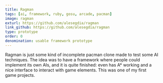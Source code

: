 ```yaml
---
title: Ragman
tags: [ai, framework, ruby, gosu, arcade, pacman]
image: ragman
exturl: https://github.com/alesegdia/ragman
link_github: https://github.com/alesegdia/ragman
type: prototype
order: 0
denomination: usable framework prototype
---
```


Ragman is just some kind of incomplete pacman clone made to test some AI techniques. The idea was to have a
framework where people could implement its own AIs, and it is quite finished: even has A\* working and a
nice interface to interact with game elements. This was one of my first game projects.
